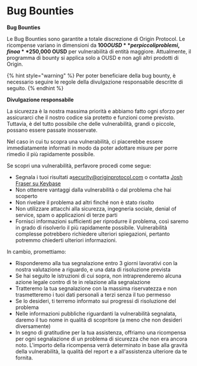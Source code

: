 # Bug Bounties

**Bug Bounties**

Le Bug Bounties sono garantite a totale discrezione di Origin Protocol. Le ricompense variano in dimensioni da **$100 OUSD** per piccoli problemi, fino a **$250,000 OUSD** per vulnerabilità di entità maggiore. Attualmente, il programma di bounty si applica solo a OUSD e non agli altri prodotti di Origin.

{% hint style="warning" %}
Per poter beneficiare della bug bounty, è necessario seguire le regole della divulgazione responsabile descritte di seguito.
{% endhint %}

**Divulgazione responsabile**

La sicurezza è la nostra massima priorità e abbiamo fatto ogni sforzo per assicurarci che il nostro codice sia protetto e funzioni come previsto. Tuttavia, è del tutto possibile che delle vulnerabilità, grandi o piccole, possano essere passate inosservate.

Nel caso in cui tu scopra una vulnerabilità, ci piacerebbe essere immediatamente informati in modo da poter adottare misure per porre rimedio il più rapidamente possibile.

Se scopri una vulnerabilità, perfavore procedi come segue:

* Segnala i tuoi risultati a[security@originprotocol.com](mailto:security@originprotcol.com) o contatta [Josh Fraser su Keybase](https://keybase.io/joshfraser)
* Non ottenere vantaggi dalla vulnerabilità o dal problema che hai scoperto
* Non rivelare il problema ad altri finché non è stato risolto
* Non utilizzare attacchi alla sicurezza, ingegneria sociale, denial of service, spam o applicazioni di terze parti
* Fornisci informazioni sufficienti per riprodurre il problema, così saremo in grado di risolverlo il più rapidamente possibile. Vulnerabilità complesse potrebbero richiedere ulteriori spiegazioni, pertanto potremmo chiederti ulteriori informazioni.

In cambio, promettiamo:

* Risponderemo alla tua segnalazione entro 3 giorni lavorativi con la nostra valutazione a riguardo, e una data di risoluzione prevista
* Se hai seguito le istruzioni di cui sopra, non intraprenderemo alcuna azione legale contro di te in relazione alla segnalazione
* Tratteremo la tua segnalazione con la massima riservatezza e non trasmetteremo i tuoi dati personali a terzi senza il tuo permesso
* Se lo desideri, ti terremo informato sui progressi di risoluzione del problema
* Nelle informazioni pubbliche riguardanti la vulnerabilità segnalata, daremo il tuo nome in qualità di scopritore \(a meno che non desideri diversamente\)
* In segno di gratitudine per la tua assistenza, offriamo una ricompensa per ogni segnalazione di un problema di sicurezza che non era ancora noto. L'importo della ricompensa verrà determinato in base alla gravità della vulnerabilità, la qualità del report e a all'assistenza ulteriore da te fornita.  

